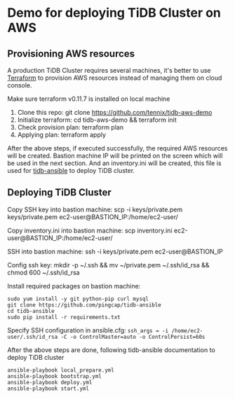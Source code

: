 # Demo for deploying TiDB Cluster on AWS

## Provisioning AWS resources

A production TiDB Cluster requires several machines, it's better to use [Terraform](https://www.terraform.io) to provision AWS resources instead of managing them on cloud console.

Make sure terraform v0.11.7 is installed on local machine

1. Clone this repo: git clone https://github.com/tennix/tidb-aws-demo
2. Initialize terraform: cd tidb-aws-demo && terraform init
3. Check provision plan: terraform plan
4. Applying plan: terraform apply

After the above steps, if executed successfully, the required AWS resources will be created. Bastion machine IP will be printed on the screen which will be used in the next section. And an inventory.ini will be created, this file is used for [tidb-ansible](https://github.com/pingcap/tidb-ansible) to deploy TiDB cluster.

## Deploying TiDB Cluster

Copy SSH key into bastion machine: scp -i keys/private.pem keys/private.pem ec2-user@BASTION_IP:/home/ec2-user/

Copy inventory.ini into bastion machine: scp inventory.ini ec2-user@BASTION_IP:/home/ec2-user/

SSH into bastion machine: ssh -i keys/private.pem ec2-user@BASTION_IP

Config ssh key: mkdir -p ~/.ssh && mv ~/private.pem ~/.ssh/id_rsa && chmod 600 ~/.ssh/id_rsa

Install required packages on bastion machine:

```
sudo yum install -y git python-pip curl mysql
git clone https://github.com/pingcap/tidb-ansible
cd tidb-ansible
sudo pip install -r requirements.txt
```
Specify SSH configuration in ansible.cfg: `ssh_args = -i /home/ec2-user/.ssh/id_rsa -C -o ControlMaster=auto -o ControlPersist=60s`

After the above steps are done, following tidb-ansible documentation to deploy TiDB cluster

```
ansible-playbook local_prepare.yml
ansible-playbook bootstrap.yml
ansible-playbook deploy.yml
ansible-playbook start.yml
```
